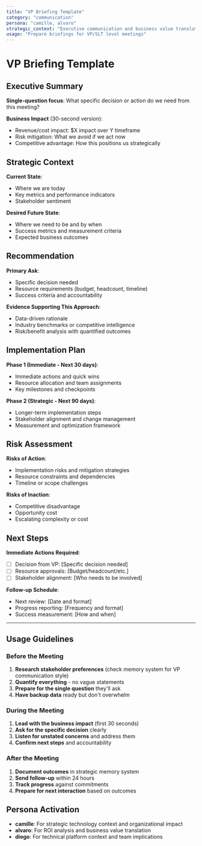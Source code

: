 ```yaml
---
title: "VP Briefing Template"
category: "communication"
persona: "camille, alvaro"
strategic_context: "Executive communication and business value translation"
usage: "Prepare briefings for VP/SLT level meetings"
---
```


# VP Briefing Template

## Executive Summary
**Single-question focus**: What specific decision or action do we need from this meeting?

**Business Impact** (30-second version):
- Revenue/cost impact: $X impact over Y timeframe
- Risk mitigation: What we avoid if we act now
- Competitive advantage: How this positions us strategically

## Strategic Context
**Current State**:
- Where we are today
- Key metrics and performance indicators
- Stakeholder sentiment

**Desired Future State**:
- Where we need to be and by when
- Success metrics and measurement criteria
- Expected business outcomes

## Recommendation
**Primary Ask**:
- Specific decision needed
- Resource requirements (budget, headcount, timeline)
- Success criteria and accountability

**Evidence Supporting This Approach**:
- Data-driven rationale
- Industry benchmarks or competitive intelligence
- Risk/benefit analysis with quantified outcomes

## Implementation Plan
**Phase 1 (Immediate - Next 30 days)**:
- Immediate actions and quick wins
- Resource allocation and team assignments
- Key milestones and checkpoints

**Phase 2 (Strategic - Next 90 days)**:
- Longer-term implementation steps
- Stakeholder alignment and change management
- Measurement and optimization framework

## Risk Assessment
**Risks of Action**:
- Implementation risks and mitigation strategies
- Resource constraints and dependencies
- Timeline or scope challenges

**Risks of Inaction**:
- Competitive disadvantage
- Opportunity cost
- Escalating complexity or cost

## Next Steps
**Immediate Actions Required**:
- [ ] Decision from VP: [Specific decision needed]
- [ ] Resource approvals: [Budget/headcount/etc.]
- [ ] Stakeholder alignment: [Who needs to be involved]

**Follow-up Schedule**:
- Next review: [Date and format]
- Progress reporting: [Frequency and format]
- Success measurement: [How and when]

---

## Usage Guidelines

### Before the Meeting
1. **Research stakeholder preferences** (check memory system for VP communication style)
2. **Quantify everything** - no vague statements
3. **Prepare for the single question** they'll ask
4. **Have backup data** ready but don't overwhelm

### During the Meeting
1. **Lead with the business impact** (first 30 seconds)
2. **Ask for the specific decision** clearly
3. **Listen for unstated concerns** and address them
4. **Confirm next steps** and accountability

### After the Meeting
1. **Document outcomes** in strategic memory system
2. **Send follow-up** within 24 hours
3. **Track progress** against commitments
4. **Prepare for next interaction** based on outcomes

## Persona Activation
- **camille**: For strategic technology context and organizational impact
- **alvaro**: For ROI analysis and business value translation
- **diego**: For technical platform context and team implications
